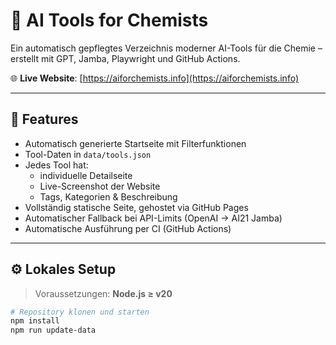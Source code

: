 # 🧪 AI Tools for Chemists

Ein automatisch gepflegtes Verzeichnis moderner AI-Tools für die Chemie – erstellt mit GPT, Jamba, Playwright und GitHub Actions.

🌐 **Live Website**: [https://aiforchemists.info](https://aiforchemists.info)

---

## 🔧 Features

- Automatisch generierte Startseite mit Filterfunktionen
- Tool-Daten in `data/tools.json`
- Jedes Tool hat:
  - individuelle Detailseite
  - Live-Screenshot der Website
  - Tags, Kategorien & Beschreibung
- Vollständig statische Seite, gehostet via GitHub Pages
- Automatischer Fallback bei API-Limits (OpenAI → AI21 Jamba)
- Automatische Ausführung per CI (GitHub Actions)

---

## ⚙️ Lokales Setup

> Voraussetzungen: **Node.js ≥ v20**

```bash
# Repository klonen und starten
npm install
npm run update-data
